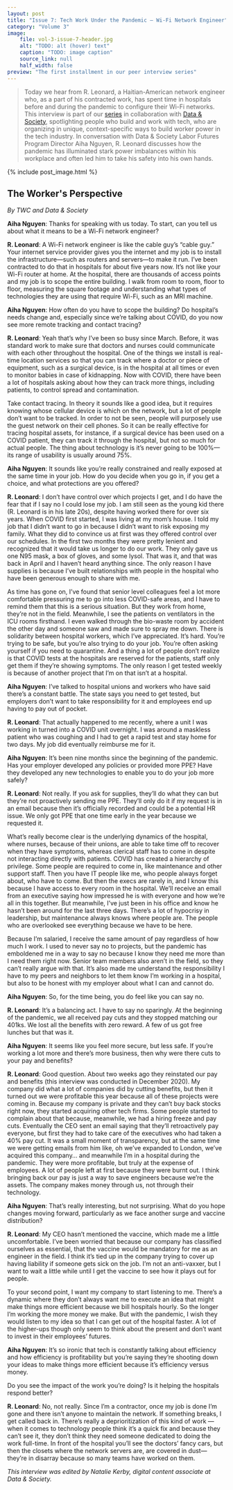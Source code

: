 ```yaml
---
layout: post
title: "Issue 7: Tech Work Under the Pandemic — Wi-Fi Network Engineer"
category: "Volume 3"
image:
    file: vol-3-issue-7-header.jpg
    alt: "TODO: alt (hover) text"
    caption: "TODO: image caption"
    source_link: null
    half_width: false
preview: "The first installment in our peer interview series"
---
```


> Today we hear from R. Leonard, a Haitian-American network engineer who, as a part of his contracted work, has spent time in hospitals before and during the pandemic to configure their Wi-Fi networks. This interview is part of our [series](https://news.techworkerscoalition.org/2021/03/10/issue-6/) in collaboration with [Data & Society](https://datasociety.net), spotlighting people who build and work with tech, who are organizing in unique, context-specific ways to build worker power in the tech industry. In conversation with Data & Society Labor Futures Program Director Aiha Nguyen, R. Leonard discusses how the pandemic has illuminated stark power imbalances within his workplace and often led him to take his safety into his own hands. 

<!-- do not remove the excerpt tag -->
<!--excerpt-->
<!-- remaining content goes below here -->


{% include post_image.html %}

## The Worker's Perspective
_By TWC and Data & Society_

**Aiha Nguyen**: Thanks for speaking with us today. To start, can you tell us about what it means to be a Wi-Fi network engineer?

**R. Leonard**: A Wi-Fi network engineer is like the cable guy’s “cable guy.” Your internet service provider gives you the internet and my job is to install the infrastructure—such as routers and servers—to make it run. I’ve been contracted to do that in hospitals for about five years now. It’s not like your Wi-Fi router at home. At the hospital, there are thousands of access points and my job is to scope the entire building. I walk from room to room, floor to floor, measuring the square footage and understanding what types of technologies they are using that require Wi-Fi, such as an MRI machine.

**Aiha Nguyen**: How often do you have to scope the building? Do hospital’s needs change and, especially since we’re talking about COVID, do you now see more remote tracking and contact tracing?

**R. Leonard**: Yeah that’s why I’ve been so busy since March. Before, it was standard work to make sure that doctors and nurses could communicate with each other throughout the hospital. One of the things we install is real-time location services so that you can track where a doctor or piece of equipment, such as a surgical device, is in the hospital at all times or even to monitor babies in case of kidnapping. Now with COVID, there have been a lot of hospitals asking about how they can track more things, including patients, to control spread and contamination.

Take contact tracing. In theory it sounds like a good idea, but it requires knowing whose cellular device is which on the network, but a lot of people don’t want to be tracked. In order to not be seen, people will purposely use the guest network on their cell phones. So it can be really effective for tracing hospital assets, for instance, if a surgical device has been used on a COVID patient, they can track it through the hospital, but not so much for actual people. The thing about technology is it’s never going to be 100%—its range of usability is usually around 75%.

**Aiha Nguyen**: It sounds like you’re really constrained and really exposed at the same time in your job. How do you decide when you go in, if you get a choice, and what protections are you offered?

**R. Leonard**: I don’t have control over which projects I get, and I do have the fear that if I say no I could lose my job. I am still seen as the young kid there (R. Leonard is in his late 20s), despite having worked there for over six years. When COVID first started, I was living at my mom’s house. I told my job that I didn’t want to go in because I didn’t want to risk exposing my family. What they did to convince us at first was they offered control over our schedules. In the first two months they were pretty lenient and recognized that it would take us longer to do our work. They only gave us one N95 mask, a box of gloves, and some lysol. That was it, and that was back in April and I haven’t heard anything since. The only reason I have supplies is because I’ve built relationships with people in the hospital who have been generous enough to share with me.

As time has gone on, I’ve found that senior level colleagues feel a lot more comfortable pressuring me to go into less COVID-safe areas, and I have to remind them that this is a serious situation. But they work from home, they’re not in the field. Meanwhile, I see the patients on ventilators in the ICU rooms firsthand. I even walked through the bio-waste room by accident the other day and someone saw and made sure to spray me down. There is solidarity between hospital workers, which I’ve appreciated. It’s hard. You’re trying to be safe, but you’re also trying to do your job. You’re often asking yourself if you need to quarantine. And a thing a lot of people don’t realize is that COVID tests at the hospitals are reserved for the patients, staff only get them if they’re showing symptoms. The only reason I get tested weekly is because of another project that I’m on that isn’t at a hospital.

**Aiha Nguyen**: I’ve talked to hospital unions and workers who have said there’s a constant battle. The state says you need to get tested, but employers don’t want to take responsibility for it and employees end up having to pay out of pocket.

**R. Leonard**: That actually happened to me recently, where a unit I was working in turned into a COVID unit overnight. I was around a maskless patient who was coughing and I had to get a rapid test and stay home for two days. My job did eventually reimburse me for it.

**Aiha Nguyen**: It’s been nine months since the beginning of the pandemic. Has your employer developed any policies or provided more PPE? Have they developed any new technologies to enable you to do your job more safely?

**R. Leonard**: Not really. If you ask for supplies, they’ll do what they can but they’re not proactively sending me PPE. They’ll only do it if my request is in an email because then it’s officially recorded and could be a potential HR issue. We only got PPE that one time early in the year because we requested it.

What’s really become clear is the underlying dynamics of the hospital, where nurses, because of their unions, are able to take time off to recover when they have symptoms, whereas clerical staff has to come in despite not interacting directly with patients. COVID has created a hierarchy of privilege. Some people are required to come in, like maintenance and other support staff. Then you have IT people like me, who people always forget about, who have to come. But then the execs are rarely in, and I know this because I have access to every room in the hospital. We’ll receive an email from an executive saying how impressed he is with everyone and how we’re all in this together. But meanwhile, I’ve just been in his office and know he hasn’t been around for the last three days. There’s a lot of hypocrisy in leadership, but maintenance always knows where people are. The people who are overlooked see everything because we have to be here.

Because I’m salaried, I receive the same amount of pay regardless of how much I work. I used to never say no to projects, but the pandemic has emboldened me in a way to say no because I know they need me more than I need them right now. Senior team members also aren’t in the field, so they can’t really argue with that. It’s also made me understand the responsibility I have to my peers and neighbors to let them know I’m working in a hospital, but also to be honest with my employer about what I can and cannot do.

**Aiha Nguyen**: So, for the time being, you do feel like you can say no.

**R. Leonard**: It’s a balancing act. I have to say no sparingly. At the beginning of the pandemic, we all received pay cuts and they stopped matching our 401ks. We lost all the benefits with zero reward. A few of us got free lunches but that was it.

**Aiha Nguyen**: It seems like you feel more secure, but less safe. If you’re working a lot more and there’s more business, then why were there cuts to your pay and benefits?

**R. Leonard**: Good question. About two weeks ago they reinstated our pay and benefits (this interview was conducted in December 2020). My company did what a lot of companies did by cutting benefits, but then it turned out we were profitable this year because all of these projects were coming in. Because my company is private and they can’t buy back stocks right now, they started acquiring other tech firms. Some people started to complain about that because, meanwhile, we had a hiring freeze and pay cuts. Eventually the CEO sent an email saying that they’ll retroactively pay everyone, but first they had to take care of the executives who had taken a 40% pay cut. It was a small moment of transparency, but at the same time we were getting emails from him like, oh we’ve expanded to London, we’ve acquired this company… and meanwhile I’m in a hospital during the pandemic. They were more profitable, but truly at the expense of employees. A lot of people left at first because they were burnt out. I think bringing back our pay is just a way to save engineers because we’re the assets. The company makes money through us, not through their technology.

**Aiha Nguyen**: That’s really interesting, but not surprising. What do you hope changes moving forward, particularly as we face another surge and vaccine distribution?

**R. Leonard**: My CEO hasn’t mentioned the vaccine, which made me a little uncomfortable. I’ve been worried that because our company has classified ourselves as essential, that the vaccine would be mandatory for me as an engineer in the field. I think it’s tied up in the company trying to cover up having liability if someone gets sick on the job. I’m not an anti-vaxxer, but I want to wait a little while until I get the vaccine to see how it plays out for people.

To your second point, I want my company to start listening to me. There’s a dynamic where they don’t always want me to execute an idea that might make things more efficient because we bill hospitals hourly. So the longer I’m working the more money we make. But with the pandemic, I wish they would listen to my idea so that I can get out of the hospital faster. A lot of the higher-ups though only seem to think about the present and don’t want to invest in their employees’ futures.

**Aiha Nguyen**: It’s so ironic that tech is constantly talking about efficiency and how efficiency is profitability but you’re saying they’re shooting down your ideas to make things more efficient because it’s efficiency versus money.

Do you see the impact of the work you’re doing? Is it helping the hospitals respond better?

**R. Leonard**: No, not really. Since I’m a contractor, once my job is done I’m gone and there isn’t anyone to maintain the network. If something breaks, I get called back in. There’s really a deprioritization of this kind of work — when it comes to technology people think it’s a quick fix and because they can’t see it, they don’t think they need someone dedicated to doing the work full-time. In front of the hospital you’ll see the doctors’ fancy cars, but then the closets where the network servers are, are covered in dust—they’re in disarray because so many teams have worked on them.

_This interview was edited by Natalie Kerby, digital content associate at Data & Society._
